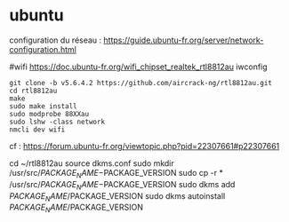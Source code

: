 # ubuntu
configuration du réseau : https://guide.ubuntu-fr.org/server/network-configuration.html

#wifi
https://doc.ubuntu-fr.org/wifi_chipset_realtek_rtl8812au
iwconfig

```
git clone -b v5.6.4.2 https://github.com/aircrack-ng/rtl8812au.git
cd rtl8812au
make
sudo make install
sudo modprobe 88XXau
sudo lshw -class network
nmcli dev wifi
```
cf : https://forum.ubuntu-fr.org/viewtopic.php?pid=22307661#p22307661


cd ~/rtl8812au
source dkms.conf
sudo mkdir /usr/src/$PACKAGE_NAME-$PACKAGE_VERSION
sudo cp -r * /usr/src/$PACKAGE_NAME-$PACKAGE_VERSION
sudo dkms add $PACKAGE_NAME/$PACKAGE_VERSION
sudo dkms autoinstall $PACKAGE_NAME/$PACKAGE_VERSION
